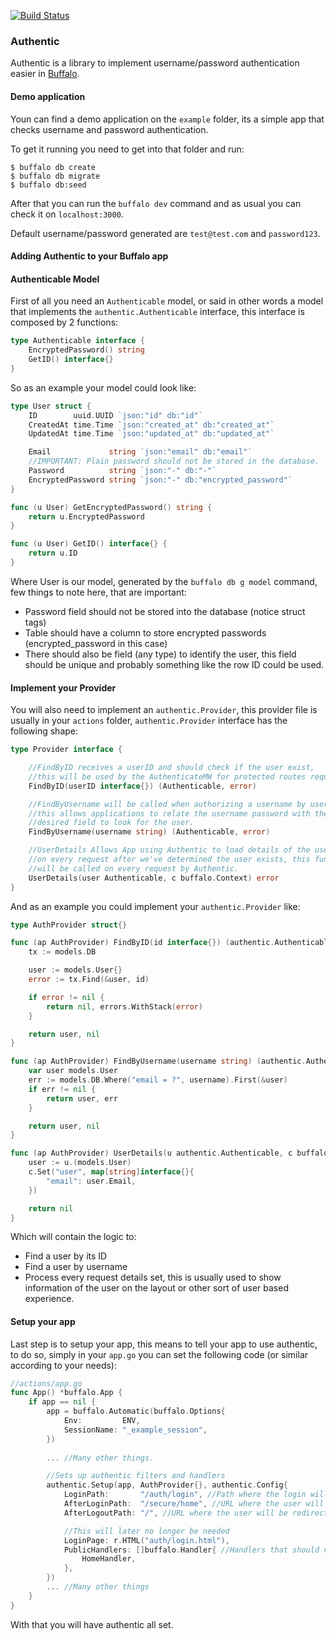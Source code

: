 [![Build Status](https://travis-ci.org/apaganobeleno/authentic.svg?branch=master)](https://travis-ci.org/apaganobeleno/authentic)

### Authentic

Authentic is a library to implement username/password authentication easier in [Buffalo](https://github.com/gobuffalo/buffalo).

#### Demo application

Youn can find a demo application on the `example` folder, its a simple app that checks username and password authentication.

To get it running you need to get into that folder and run:

```
$ buffalo db create
$ buffalo db migrate
$ buffalo db:seed
```

After that you can run the `buffalo dev` command and as usual you can check it on `localhost:3000`.

Default username/password generated are `test@test.com` and `password123`.

#### Adding Authentic to your Buffalo app

#### Authenticable Model

First of all you need an `Authenticable` model, or said in other words a model that implements the `authentic.Authenticable` interface, this interface is composed by 2 functions:

```go
type Authenticable interface {
    EncryptedPassword() string
	GetID() interface{}
}
```

So as an example your model could look like:

```go
type User struct {
	ID        uuid.UUID `json:"id" db:"id"`
	CreatedAt time.Time `json:"created_at" db:"created_at"`
	UpdatedAt time.Time `json:"updated_at" db:"updated_at"`

	Email             string `json:"email" db:"email"`
    //IMPORTANT: Plain password should not be stored in the database.
	Password          string `json:"-" db:"-"`
	EncryptedPassword string `json:"-" db:"encrypted_password"`
}

func (u User) GetEncryptedPassword() string {
	return u.EncryptedPassword
}

func (u User) GetID() interface{} {
	return u.ID
}
```

Where User is our model, generated by the `buffalo db g model` command, few things to note here, that are important:

- Password field should not be stored into the database (notice struct tags)
- Table should have a column to store encrypted passwords (encrypted_password in this case)
- There should also be field (any type) to identify the user, this field should be unique and probably something like the row ID could be used.

#### Implement your Provider

You will also need to implement an `authentic.Provider`, this provider file is usually in your `actions` folder, `authentic.Provider` interface has the following shape:

```go
type Provider interface {

	//FindByID receives a userID and should check if the user exist,
	//this will be used by the AuthenticateMW for protected routes requests.
	FindByID(userID interface{}) (Authenticable, error)

	//FindByUsername will be called when authorizing a username by username/password
	//this allows applications to relate the username password with the form to the
	//desired field to look for the user.
	FindByUsername(username string) (Authenticable, error)

	//UserDetails Allows App using Authentic to load details of the user
	//on every request after we've determined the user exists, this function
	//will be called on every request by Authentic.
	UserDetails(user Authenticable, c buffalo.Context) error
}
```

And as an example you could implement your `authentic.Provider` like:

```go
type AuthProvider struct{}

func (ap AuthProvider) FindByID(id interface{}) (authentic.Authenticable, error) {
	tx := models.DB

	user := models.User{}
	error := tx.Find(&user, id)

	if error != nil {
		return nil, errors.WithStack(error)
	}

	return user, nil
}

func (ap AuthProvider) FindByUsername(username string) (authentic.Authenticable, error) {
	var user models.User
	err := models.DB.Where("email = ?", username).First(&user)
	if err != nil {
		return user, err
	}

	return user, nil
}

func (ap AuthProvider) UserDetails(u authentic.Authenticable, c buffalo.Context) error {
	user := u.(models.User)
	c.Set("user", map[string]interface{}{
		"email": user.Email,
	})

	return nil
}
```

Which will contain the logic to:

- Find a user by its ID
- Find a user by username
- Process every request details set, this is usually used to show information of the user on the layout or other sort of user based experience.

#### Setup your app

Last step is to setup your app, this means to tell your app to use authentic, to do so, simply in your `app.go` you can set the following code (or similar according to your needs):

```go
//actions/app.go
func App() *buffalo.App {
    if app == nil {
		app = buffalo.Automatic(buffalo.Options{
			Env:         ENV,
			SessionName: "_example_session",
		})
        
        ... //Many other things.

		//Sets up authentic filters and handlers
		authentic.Setup(app, AuthProvider{}, authentic.Config{
			LoginPath:       "/auth/login", //Path where the login will be
			AfterLoginPath:  "/secure/home", //URL where the user will be redirected after login.
			AfterLogoutPath: "/", //URL where the user will be redirected after logout.

			//This will later no longer be needed
			LoginPage: r.HTML("auth/login.html"),
			PublicHandlers: []buffalo.Handler{ //Handlers that should not be secured by authentic.
				HomeHandler,
			},
		})
        ... //Many other things
    }
}
```

With that you will have authentic all set.
